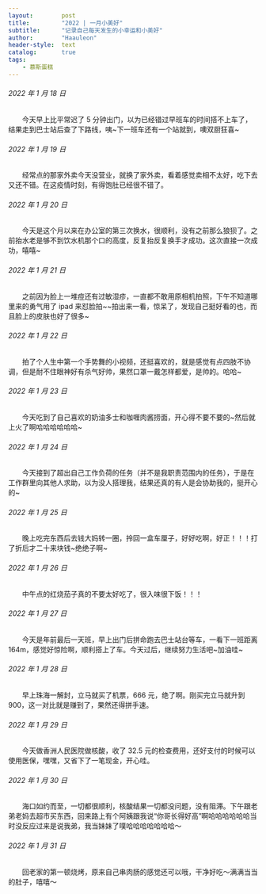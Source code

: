 ```yaml
---
layout:        post
title:         "2022 | 一月小美好"
subtitle:      "记录自己每天发生的小幸运和小美好"
author:        "Haauleon"
header-style:  text
catalog:       true
tags:
    - 慕斯蛋糕
---
```


###### 2022 年 1 月 18 日
&emsp;&emsp;今天早上比平常迟了 5 分钟出门，以为已经错过早班车的时间搭不上车了，结果走到巴士站后查了下路线，咦~下一班车还有一个站就到，噢双厨狂喜~

###### 2022 年 1 月 19 日
&emsp;&emsp;经常点的那家外卖今天没营业，就换了家外卖，看着感觉卖相不太好，吃下去又还不错。在这疫情时刻，有得饱肚已经很不错了。

###### 2022 年 1 月 20 日
&emsp;&emsp;今天是这个月以来在办公室的第三次换水，很顺利，没有之前那么狼狈了。之前抬水老是够不到饮水机那个口的高度，反复抬反复换手才成功。这次直接一次成功，嘻嘻~

###### 2022 年 1 月 21 日
&emsp;&emsp;之前因为脸上一堆痘还有过敏湿疹，一直都不敢用原相机拍照，下午不知道哪里来的勇气用了 ipad 来怼脸拍~~拍出来一看，惊呆了，发现自己挺好看的也，而且脸上的皮肤也好了很多~

###### 2022 年 1 月 22 日
&emsp;&emsp;拍了个人生中第一个手势舞的小视频，还挺喜欢的，就是感觉有点四肢不协调，但是耐不住眼神好有杀气好帅，果然口罩一戴怎样都爱，是帅的。哈哈~

###### 2022 年 1 月 23 日
&emsp;&emsp;今天吃到了自己喜欢的奶油多士和咖喱肉酱捞面，开心得不要不要的~然后就上火了啊哈哈哈哈哈哈~

###### 2022 年 1 月 24 日
&emsp;&emsp;今天接到了超出自己工作负荷的任务（并不是我职责范围内的任务），于是在工作群里向其他人求助，以为没人搭理我，结果还真的有人是会协助我的，挺开心的~

###### 2022 年 1 月 25 日
&emsp;&emsp;晚上吃完东西后去钱大妈转一圈，拎回一盒车厘子，好好吃啊，好正！！！打了折后才二十来块钱~绝绝子啊~

###### 2022 年 1 月 26 日
&emsp;&emsp;中午点的红烧茄子真的不要太好吃了，很入味很下饭！！！

###### 2022 年 1 月 27 日
&emsp;&emsp;今天是年前最后一天班，早上出门后拼命跑去巴士站台等车，一看下一班距离 164m，感觉好惊险啊，顺利搭上了车。今天过后，继续努力生活吧~加油哇~

###### 2022 年 1 月 28 日
&emsp;&emsp;早上珠海一解封，立马就买了机票，666 元，绝了啊。刚买完立马就升到 900，这一对比就是赚到了，果然还得拼手速。

###### 2022 年 1 月 29 日
&emsp;&emsp;今天做香洲人民医院做核酸，收了 32.5 元的检查费用，还好支付的时候可以使用医保，嘿嘿，又省下了一笔现金，开心哇。

###### 2022 年 1 月 30 日
&emsp;&emsp;海口如约而至，一切都很顺利，核酸结果一切都没问题，没有阻滞。下午跟老弟老妈去超市买东西，回来路上有个阿姨跟我说“你哥长得好高”啊哈哈哈哈哈哈当时没反应过来是说我弟，我当妹妹了噗哈哈哈哈哈哈哈～

###### 2022 年 1 月 31 日
&emsp;&emsp;回老家的第一顿烧烤，原来自己串肉肠的感觉还可以哦，干净好吃～满满当当的肚子，嘻嘻～